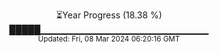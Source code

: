<p align="center">
⏳Year Progress (18.38 %) <br>
█████▁▁▁▁▁▁▁▁▁▁▁▁▁▁▁▁▁▁▁▁▁▁▁▁▁ <br>
<sub>Updated: Fri, 08 Mar 2024 06:20:16 GMT</sub>
</p>

